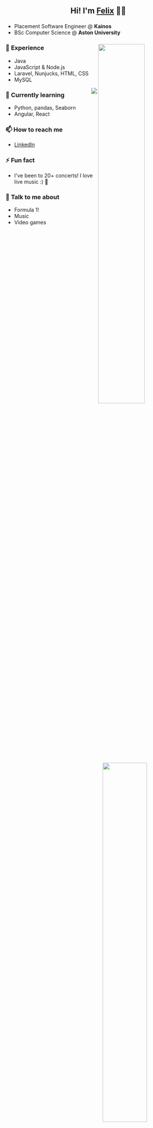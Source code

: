 ## <p align="center">Hi! I'm [Felix](https://felixmoore.github.io/) 👋✨</p>

* Placement Software Engineer @ **Kainos**   
* BSc Computer Science @ **Aston University**  
### 🌱 **Experience** [<img align="right" width="50%" src="https://github-readme-stats.vercel.app/api?username=felixmoore&theme=radical&show_icons=true&hide=stars,issues&include_all_commits=true">](https://metrics.lecoq.io/felixmoore?template=classic)  
  - Java
  - JavaScript & Node.js 
  - Laravel, Nunjucks, HTML, CSS 
  - MySQL


[<img align="right" src="https://github-readme-stats.vercel.app/api/top-langs/?username=felixmoore&theme=radical&layout=compact">](https://github.com/anuraghazra/github-readme-stats) 
### 🔭 **Currently learning** 
  - Python, pandas, Seaborn 
  - Angular, React

### 📫 **How to reach me**    
  - [LinkedIn](https://linkedin.com/in/felixmoore)  
[<img align="right" width="50%" src="https://github-readme-stats.vercel.app/api/wakatime?username=felixmoore&theme=radical">](https://github.com/anuraghazra/github-readme-stats) 

### ⚡ **Fun fact** 
  - I've been to 20+ concerts! I love live music :) 🎵

### 💬 **Talk to me about** 
  - Formula 1!
  - Music
  - Video games
<!--
**felixmoore/felixmoore** is a ✨ _special_ ✨ repository because its `README.md` (this file) appears on your GitHub profile.

Here are some ideas to get you started:

- 🔭 I’m currently working on ...
- 🌱 I’m currently learning ...
- 👯 I’m looking to collaborate on ...
- 🤔 I’m looking for help with ...
- 💬 Ask me about ...
- 📫 How to reach me: ...
- 😄 Pronouns: ...
- ⚡ Fun fact: ...
-->
